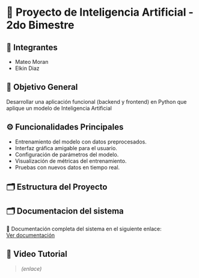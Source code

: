 # 🤖 Proyecto de Inteligencia Artificial - 2do Bimestre

## 🧩 Integrantes
- Mateo Moran 
- Elkin Diaz 

## 🎯 Objetivo General
Desarrollar una aplicación funcional (backend y frontend) en Python que aplique un modelo de Inteligencia Artificial

## ⚙️ Funcionalidades Principales
- Entrenamiento del modelo con datos preprocesados.
- Interfaz gráfica amigable para el usuario.
- Configuración de parámetros del modelo.
- Visualización de métricas del entrenamiento.
- Pruebas con nuevos datos en tiempo real.

## 🗂️ Estructura del Proyecto

## 🗂️ Documentacion del sistema

📄 Documentación completa del sistema en el siguiente enlace:  
[Ver documentación](https://epnecuador-my.sharepoint.com/:f:/g/personal/brandon_moran_epn_edu_ec/EgYMpMq5qmNDvmUD0mXYMm8BJIXbUsQWYglU5tQo-VJuEw?e=0TvFGg)


## 🎥 Video Tutorial
> *(enlace)*

